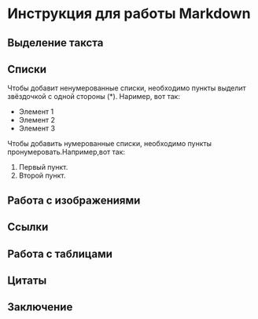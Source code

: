 # Инструкция для работы Markdown

## Выделение такста

## Списки
Чтобы добавит ненумерованные списки, необходимо пункты выделит звёздочкой с одной стороны (*). Наример, вот так:
* Элемент 1
* Элемент 2
* Элемент 3

Чтобы добавить нумерованные списки, необходимо пункты пронумеровать.Например,вот так:
1. Первый пункт.
2. Второй пункт.

## Работа с изображениями 

## Ссылки

## Работа с таблицами

## Цитаты

## Заключение 